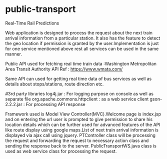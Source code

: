 # public-transport
Real-Time Rail Predictions

Web application is designed to process the request about the next train arrival information from a particular station.
It also has the feature to detect the geo location if permission is granted by the user.Implementation is just for 
 one service mentioned above rest all services can be used in the same manner.

Public API used for fetching real time train data :Washington Metropolitan Area Transit Authority API 
Ref : https://www.wmata.com/

Same API can used for getting real time data of bus services as well as details about stops/stations, route direction  etc.

#3rd party libraries
  log4j.jar :  For logging purpose on console as well as separate file
  org.apache.commons.httpclient : as a web service client 
  gson-2.2.2.jar : For processing API response
  
Framework used is Model View Controller(MVC).Welcome page is index.jsp and on entering the url user is 
  prompted to give permission to share his location details which can be further used for advanced features of the API
  like route display using google maps.List of next train arrival information is displayed via ajax call using jquery. 
PTController class will be processing the request and forwarding the request to necessary action class and sending the 
   response back to the server.
PublicTransportWS.java class is used as web service class for processing the request.

